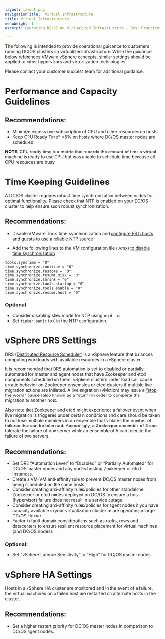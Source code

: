 ```yaml
---
layout: layout.pug
navigationTitle:  Virtual Infrastructure
title: Virtual Infrastructure
menuWeight: 1
excerpt: Operating DC/OS on Virtualized Infrastructure - Best Practices

---
```


The following is intended to provide operational guidance to customers running DC/OS clusters on virtualized infrastructure. While the guidance below references VMware vSphere concepts, similar settings should be applied to other hypervisors and virtualization technologies.

Please contact your customer success team for additional guidance.

# Performance and Capacity Guidelines

## Recommendations:

  - Minimize excess oversubscription of CPU and other resources on hosts
  - Keep CPU Ready Time* <5% on hosts where DC/OS master nodes are scheduled

<p class="message--note"><strong>NOTE: </strong>CPU ready time is a metric that records the amount of time a virtual machine is ready to use CPU but was unable to schedule time because all CPU resources are busy.</p>

# Time Keeping Guidelines

A DC/OS cluster requires robust time synchronization between nodes for optimal functionality. Please check that [NTP is enabled](/mesosphere/dcos/1.11/installing/production/system-requirements/#enable-ntp) on your DC/OS cluster to help ensure such robust synchronization.

## Recommendations:

  - Disable VMware Tools time synchronization and [configure ESXi hosts and guests to use a reliable NTP source](https://blogs.vmware.com/vsphere/2018/07/timekeeping-within-esxi.html)

  -  Add the following lines to the VM configuration file (.vmx) [to disable time synchronization](https://kb.vmware.com/s/article/1189):

  ```
  tools.syncTime = "0"
  time.synchronize.continue = "0"
  time.synchronize.restore = "0"
  time.synchronize.resume.disk = "0"
  time.synchronize.shrink = "0"
  time.synchronize.tools.startup = "0"
  time.synchronize.tools.enable = "0"
  time.synchronize.resume.host = "0"
  ```

 ### Optional

 - Consider disabling slew mode for NTP using `ntpd -x`.
 - Set `tinker panic` to `0` in the NTP configuration.

# vSphere DRS Settings

DRS ([Distributed Resource Scheduler](https://www.vmware.com/products/vsphere/drs-dpm.html)) is a vSphere feature that balances computing workloads with available resources in a vSphere cluster.

It is recommended that DRS automation is set to disabled or partially automated for master and agent nodes that have Zookeeper and etcd components scheduled on them. vSphere clusters under load can cause erratic behavior on Zookeeper ensembles or etcd clusters if multiple live migration actions are initiated. A live migration (vMotion) may issue a [“stop the world” pause](https://cormachogan.com/2015/04/28/when-and-why-do-we-stun-a-virtual-machine/) (also known as a “stun”) in order to complete the migration to another host.

Also note that Zookeeper and etcd might experience a failover event when live migration is triggered under certain conditions and care should be taken to not lose multiple members in an ensemble that violates the number of failures that can be tolerated. Accordingly, a Zookeeper ensemble of 3 can tolerate the failure of one server while an ensemble of 5 can tolerate the failure of two servers.

## Recommendations:

- Set DRS “Automation Level” to “Disabled” or “Partially Automated” for DC/OS master nodes and any nodes hosting Zookeeper or etcd instances.
- Create a VM-VM anti-affinity rule to prevent DC/OS master nodes from being scheduled on the same hosts.
- Consider creating anti-affinity rules/policies for other standalone Zookeeper or etcd nodes deployed on DC/OS to ensure a host (hypervisor) failure does not result in a service outage.
- Consider creating anti-affinity rules/policies for agent nodes if you have capacity available in your virtualization cluster or are operating a large DC/OS cluster.
- Factor in fault domain considerations such as racks, rows and datacenters to ensure resilient resource placement for virtual machines (and DC/OS nodes).

### Optional:

- Set “vSphere Latency Sensitivity” to “High” for DC/OS master nodes

# vSphere HA Settings

Hosts in a vSphere HA cluster are monitored and in the event of a failure, the virtual machines on a failed host are restarted on alternate hosts in the cluster.

## Recommendations:

- Set a higher restart priority for DC/OS master nodes in comparison to DC/OS agent nodes.
